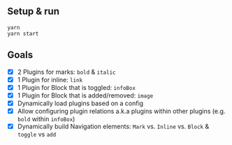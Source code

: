 ## Setup & run

```
yarn
yarn start
```

## Goals

- [x] 2 Plugins for marks: `bold` & `italic`
- [x] 1 Plugin for inline: `link`
- [x] 1 Plugin for Block that is toggled: `infoBox`
- [x] 1 Plugin for Block that is added/removed: `image`
- [x] Dynamically load plugins based on a config
- [x] Allow configuring plugin relations a.k.a plugins within other plugins (e.g. `bold` within `infoBox`)
- [x] Dynamically build Navigation elements: `Mark` vs. `Inline` vs. `Block` & `toggle` vs `add`

